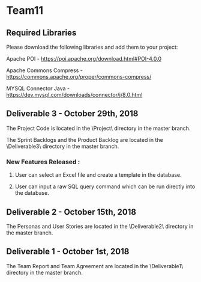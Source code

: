 # Team11

## Required Libraries

Please download the following libraries and add them to your project:

Apache POI - https://poi.apache.org/download.html#POI-4.0.0

Apache Commons Compress - https://commons.apache.org/proper/commons-compress/

MYSQL Connector Java - https://dev.mysql.com/downloads/connector/j/8.0.html


## Deliverable 3 - October 29th, 2018

The Project Code is located in the \Project\ directory in the master branch.

The Sprint Backlogs and the Product Backlog are located in the \Deliverable3\ directory in the master branch.

### New Features Released :

1. User can select an Excel file and create a template in the database.

2. User can input a raw SQL query command which can be run directly into the database.


## Deliverable 2 - October 15th, 2018

The Personas and User Stories are located in the \Deliverable2\ directory in the master branch.


## Deliverable 1 - October 1st, 2018

The Team Report and Team Agreement are located in the \Deliverable1\ directory in the master branch.
